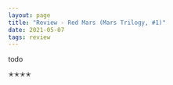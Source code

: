```yaml
---
layout: page
title: "Review - Red Mars (Mars Trilogy, #1)"
date: 2021-05-07
tags: review
---
```


todo

✭✭✭✭
